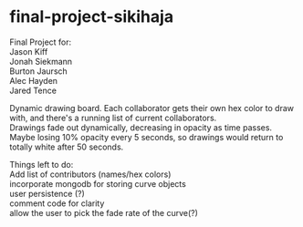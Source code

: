 # final-project-sikihaja
Final Project for: <br />
Jason Kiff<br />
Jonah Siekmann<br />
Burton Jaursch<br/>
Alec Hayden<br/>
Jared Tence<br/>


Dynamic drawing board. Each collaborator gets their own hex color to draw with, and there's a running list of current collaborators.<br />
Drawings fade out dynamically, decreasing in opacity as time passes. Maybe losing 10% opacity every 5 seconds, so drawings would return to totally white after 50 seconds.


Things left to do:<br />
Add list of contributors (names/hex colors)<br />
incorporate mongodb for storing curve objects<br />
user persistence (?) <br />
comment code for clarity <br />
allow the user to pick the fade rate of the curve(?)<br />
